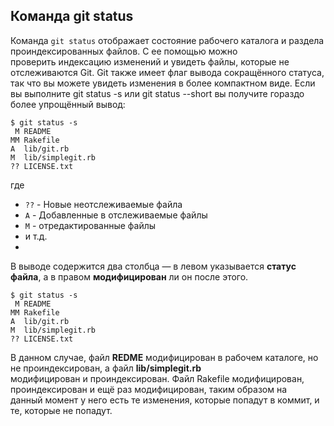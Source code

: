## Команда git status

Команда `git status` отображает состояние рабочего каталога и раздела проиндексированных файлов. С ее помощью можно  
проверить индексацию изменений и увидеть файлы, которые не отслеживаются Git. 
Git также имеет флаг вывода сокращённого статуса, так что вы можете увидеть изменения в более компактном виде. 
Если вы выполните git status -s или git status --short вы получите гораздо более упрощённый вывод:
```commandline
$ git status -s
 M README
MM Rakefile
A  lib/git.rb
M  lib/simplegit.rb
?? LICENSE.txt
```
где  
- `??` - Новые неотслеживаемые файла
- `A` - Добавленные в отслеживаемые файлы  
- `M` - отредактированные файлы 
- и т.д.
- 
В выводе содержится два столбца — в левом указывается **статус файла**, а в правом **модифицирован** ли он после этого.  
```commandline
$ git status -s
 M README
MM Rakefile
A  lib/git.rb
M  lib/simplegit.rb
?? LICENSE.txt
```

В данном случае, файл **REDME** модифицирован в рабочем каталоге, но не проиндексирован, а файл **lib/simplegit.rb**  
модифицирован и проиндексирован. Файл Rakefile модифицирован, проиндексирован и ещё раз модифицирован, таким образом на  
данный момент у него есть те изменения, которые попадут в коммит, и те, которые не попадут.